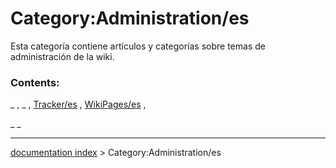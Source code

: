 # Category:Administration/es
Esta categoría contiene artículos y categorías sobre temas de administración de la wiki.

### Contents:

_ , _ , [Tracker/es](Tracker/es.md) , [WikiPages/es](WikiPages/es.md) ,

_ _

---
[documentation index](../README.md) > Category:Administration/es
